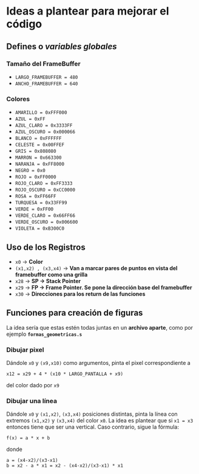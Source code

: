 # Ideas a plantear para mejorar el código

## Defines o *variables globales*

### Tamaño del FrameBuffer

* `LARGO_FRAMEBUFFER = 480`
* `ANCHO_FRAMEBUFFER = 640`

### Colores

* `AMARILLO = 0xFFF000`
* `AZUL = 0xFF`
* `AZUL_CLARO = 0x3333FF`
* `AZUL_OSCURO = 0x000066`
* `BLANCO = 0xFFFFFF`
* `CELESTE = 0x00FFEF`
* `GRIS = 0x808080`
* `MARRON = 0x663300`
* `NARANJA = 0xFF8000`
* `NEGRO = 0x0`
* `ROJO = 0xFF0000`
* `ROJO_CLARO = 0xFF3333`
* `ROJO_OSCURO = 0xCC0000`
* `ROSA = 0xFF66FF`
* `TURQUESA = 0x33FF99`
* `VERDE = 0xFF00`
* `VERDE_CLARO = 0x66FF66`
* `VERDE_OSCURO = 0x006600`
* `VIOLETA = 0xB300C0`

## Uso de los Registros

* `x0` -> **Color**
* `(x1,x2) , (x3,x4)` -> **Van a marcar pares de puntos en vista del framebuffer como una grilla**
* `x28` -> **SP -> Stack Pointer**
* `x29` -> **FP -> Frame Pointer. Se pone la dirección base del framebuffer**
* `x30` -> **Direcciones para los return de las funciones**

## Funciones para creación de figuras

La idea sería que estas estén todas juntas en un **archivo aparte**, como por ejemplo **`formas_geometricas.s`**

### Dibujar pixel

Dándole `x0` y `(x9,x10)` como argumentos, pinta el pixel correspondiente a
```
x12 = x29 + 4 * (x10 * LARGO_PANTALLA + x9)
```
del color dado por `x9`

### Dibujar una línea

Dándole `x0` y `(x1,x2)`, `(x3,x4)` posiciones distintas, pinta la línea con extremos `(x1,x2)` y `(x3,x4)` del color `x0`.
La idea es plantear que si `x1 = x3` entonces tiene que ser una vertical. Caso contrario, sigue la fórmula:
```
f(x) = a * x + b
```
donde
```
a = (x4-x2)/(x3-x1)
b = x2 - a * x1 = x2 - (x4-x2)/(x3-x1) * x1
```